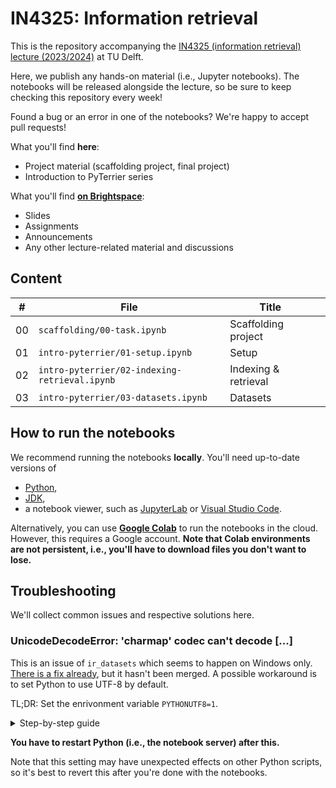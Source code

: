 # IN4325: Information retrieval

This is the repository accompanying the [IN4325 (information retrieval) lecture (2023/2024)](https://studiegids.tudelft.nl/a101_displayCourse.do?course_id=64130) at TU Delft.

Here, we publish any hands-on material (i.e., Jupyter notebooks). The notebooks will be released alongside the lecture, so be sure to keep checking this repository every week!

Found a bug or an error in one of the notebooks? We're happy to accept pull requests!

What you'll find **here**:

- Project material (scaffolding project, final project)
- Introduction to PyTerrier series

What you'll find **[on Brightspace](https://brightspace.tudelft.nl/d2l/home/596319)**:

- Slides
- Assignments
- Announcements
- Any other lecture-related material and discussions

## Content

| #   | File                                          | Title                |     |
| --- | --------------------------------------------- | -------------------- | --- |
| 00  | `scaffolding/00-task.ipynb`                   | Scaffolding project  |     |
| 01  | `intro-pyterrier/01-setup.ipynb`              | Setup                |     |
| 02  | `intro-pyterrier/02-indexing-retrieval.ipynb` | Indexing & retrieval |     |
| 03  | `intro-pyterrier/03-datasets.ipynb`           | Datasets             |     |

## How to run the notebooks

We recommend running the notebooks **locally**. You'll need up-to-date versions of

- [Python](https://www.python.org/downloads/),
- [JDK](https://www.oracle.com/java/technologies/downloads/),
- a notebook viewer, such as [JupyterLab](https://jupyter.org/) or [Visual Studio Code](https://code.visualstudio.com/).

Alternatively, you can use **[Google Colab](https://colab.research.google.com/)** to run the notebooks in the cloud. However, this requires a Google account. **Note that Colab environments are not persistent, i.e., you'll have to download files you don't want to lose.**

## Troubleshooting

We'll collect common issues and respective solutions here.

### UnicodeDecodeError: 'charmap' codec can't decode [...]

This is an issue of `ir_datasets` which seems to happen on Windows only. [There is a fix already](https://github.com/allenai/ir_datasets/issues/208), but it hasn't been merged. A possible workaround is to set Python to use UTF-8 by default.

TL;DR: Set the enrivonment variable `PYTHONUTF8=1`.

<details>
    <summary>Step-by-step guide</summary>
    1. [Open the environment variable settings](img/pythonutf8_1.png).
    2. [Create a new user environment variable](img/pythonutf8_2.png).
    3. [Use `PYTHONUTF8` as variable name and `1` as value](img/pythonutf8_3.png).
</details>

**You have to restart Python (i.e., the notebook server) after this.**

Note that this setting may have unexpected effects on other Python scripts, so it's best to revert this after you're done with the notebooks.
